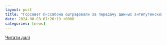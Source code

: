 ```yaml
---
layout: post
title: "Горсовет Лиссабона оштрафовали за передачу данных антипутинских протестующих Москве | Европейская правда"
date: 2024-08-08 07:26:19 +0000
categories: [news]
---
```


[Читати далі](https://www.eurointegration.com.ua/rus/news/2024/08/8/7191717/)
